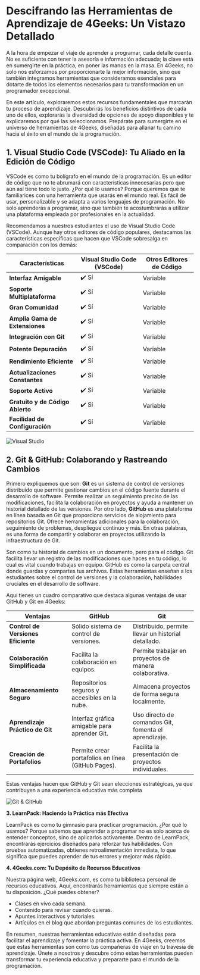 # Descifrando las Herramientas de Aprendizaje de 4Geeks: Un Vistazo Detallado

A la hora de empezar el viaje de aprender a programar, cada detalle cuenta. No es suficiente con tener la asesoría e información adecuada; la clave está en sumergirte en la práctica, en poner las manos en la masa. En 4Geeks, no solo nos esforzamos por proporcionarte la mejor información, sino que también integramos herramientas que consideramos esenciales para dotarte de todos los elementos necesarios para tu transformación en un programador excepcional.

En este artículo, exploraremos estos recursos fundamentales que marcarán tu proceso de aprendizaje. Descubrirás los beneficios distintivos de cada uno de ellos, explorarás la diversidad de opciones de apoyo disponibles y te explicaremos por qué las seleccionamos. Prepárate para sumergirte en el universo de herramientas de 4Geeks, diseñadas para allanar tu camino hacia el éxito en el mundo de la programación.

## 1. Visual Studio Code (VSCode): Tu Aliado en la Edición de Código

VSCode es como tu bolígrafo en el mundo de la programación. Es un editor de código que no te abrumará con características innecesarias pero que aún así tiene todo lo justo. ¿Por qué lo usamos? Porque queremos que te familiarices con una herramienta que usarás en el mundo real. Es fácil de usar, personalizable y se adapta a varios lenguajes de programación. No solo aprenderás a programar, sino que también te acostumbrarás a utilizar una plataforma empleada por profesionales en la actualidad.

Recomendamos a nuestros estudiantes el uso de Visual Studio Code (VSCode). Aunque hay otros editores de código populares, destacamos las características específicas que hacen que VSCode sobresalga en comparación con los demás:

| Características            | Visual Studio Code (VSCode)     | Otros Editores de Código       |
|---------------------------|-------------------------------|---------------------------------|
| **Interfaz Amigable**     | ✔️ Sí                          | Variable                        |
| **Soporte Multiplataforma**| ✔️ Sí                          | Variable                        |
| **Gran Comunidad**         | ✔️ Sí                          | Variable                        |
| **Amplia Gama de Extensiones**| ✔️ Sí                      | Variable                        |
| **Integración con Git**    | ✔️ Sí                          | Variable                        |
| **Potente Depuración**      | ✔️ Sí                          | Variable                        |
| **Rendimiento Eficiente**  | ✔️ Sí                          | Variable                        |
| **Actualizaciones Constantes**| ✔️ Sí                       | Variable                        |
| **Soporte Activo**         | ✔️ Sí                          | Variable                        |
| **Gratuito y de Código Abierto**| ✔️ Sí                      | Variable                        |
| **Facilidad de Configuración**| ✔️ Sí                      | Variable                        |

![Visual Studio](https://breathecode.herokuapp.com/v1/media/file/visual-studio-png?raw=true)

## 2. Git & GitHub: Colaborando y Rastreando Cambios

Primero expliquemos que son: **Git** es un sistema de control de versiones distribuido que permite gestionar cambios en el código fuente durante el desarrollo de software. Permite realizar un seguimiento preciso de las modificaciones, facilita la colaboración en proyectos y ayuda a mantener un historial detallado de las versiones. Por otro lado, **GitHub** es una plataforma en línea basada en Git que proporciona servicios de alojamiento para repositorios Git. Ofrece herramientas adicionales para la colaboración, seguimiento de problemas, despliegue continuo y más. En otras palabras, es una forma de compartir y colaborar en proyectos utilizando la infraestructura de Git.

Son como tu historial de cambios en un documento, pero para el código. Git facilita llevar un registro de las modificaciones que haces en tu código, lo cual es vital cuando trabajas en equipo. GitHub es como la carpeta central donde guardas y compartes tus archivos. Estas herramientas enseñan a los estudiantes sobre el control de versiones y la colaboración, habilidades cruciales en el desarrollo de software.

Aquí tienes un cuadro comparativo que destaca algunas ventajas de usar GitHub y Git en 4Geeks:

| **Ventajas**                          | **GitHub**                                      | **Git**                                            |
|----------------------------------------|-------------------------------------------------|----------------------------------------------------|
| **Control de Versiones Eficiente**     | Sólido sistema de control de versiones.        | Distribuido, permite llevar un historial detallado. |
| **Colaboración Simplificada**          | Facilita la colaboración en equipos.           | Permite trabajar en proyectos de manera colaborativa.|
| **Almacenamiento Seguro**              | Repositorios seguros y accesibles en la nube.  | Almacena proyectos de forma segura localmente.      |
| **Aprendizaje Práctico de Git**        | Interfaz gráfica amigable para aprender Git.   | Uso directo de comandos Git, fomenta el aprendizaje.|
| **Creación de Portafolios**            | Permite crear portafolios en línea (GitHub Pages).| Facilita la presentación de proyectos individuales. |

Estas ventajas hacen que GitHub y Git sean elecciones estratégicas, ya que contribuyen a una experiencia educativa más completa


![Git & GitHub](https://breathecode.herokuapp.com/v1/media/file/github-png?raw=true)

**3. LearnPack: Haciendo la Práctica más Efectiva**

LearnPack es como tu gimnasio para practicar programación. ¿Por qué lo usamos? Porque sabemos que aprender a programar no es solo acerca de entender conceptos, sino de aplicarlos activamente. Dentro de LearnPack, encontrarás ejercicios diseñados para reforzar tus habilidades. Con pruebas automatizadas, obtienes retroalimentación inmediata, lo que significa que puedes aprender de tus errores y mejorar más rápido.

**4. 4Geeks.com: Tu Depósito de Recursos Educativos**

Nuestra página web, 4Geeks.com, es como tu biblioteca personal de recursos educativos. Aquí, encontrarás herramientas que siempre están a tu disposición. ¿Qué puedes obtener?

- Clases en vivo cada semana.
- Contenido para revisar cuando quieras.
- Apuntes interactivos y tutoriales.
- Artículos en el blog que abordan preguntas comunes de los estudiantes.

En resumen, nuestras herramientas educativas están diseñadas para facilitar el aprendizaje y fomentar la práctica activa. En 4Geeks, creemos que estas herramientas son como tus compañeras de viaje en tu travesía de aprendizaje. Únete a nosotros y descubre cómo estas herramientas pueden transformar tu experiencia educativa y prepararte para el mundo de la programación.

